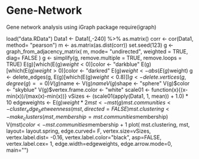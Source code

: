 # Gene-Network
Gene network analysis using iGraph package
require(igraph)

load("data.RData")
Data1 <- Data1[,-240] %>%
  as.matrix()
corr <- cor(Data1, method= "pearson")
m <- as.matrix(as.dist(corr))
set.seed(123)
g <- graph_from_adjacency_matrix(
  m,
  mode= "undirected",
  weighted = TRUE,
  diag= FALSE
)
g <- simplify(g,
              remove.multiple = TRUE,
              remove.loops = TRUE)
E(g)[which(E(g)$weight<0)]$color <- "darkblue"
E(g)[which(E(g)$weight>0)]$color <- "darkred"
E(g)$weight <- abs(E(g)$weight)
g <- delete_edges(g, E(g)[which(E(g)$weight < 0.8)])
g <- delete.vertices(g, degree(g) == 0)
V(g)$name <- V(g)$name
V(g)$shape <- "sphere"
V(g)$color <- "skyblue"
V(g)$vertex.frame.color <- "white"
scale01 <- function(x){(x-min(x))/(max(x)-min(x))}
vSizes <- (scale01(apply(Data1, 1, mean)) + 1.0) * 10
edgeweights <- E(g)$weight * 2
mst <- mst(g)
mst.communities <- cluster_edge_betweenness(mst, directed=FALSE)
mst.clustering <- make_clusters(mst, membership=mst.communities$membership)
V(mst)$color <- mst.communities$membership + 1
plot(
  mst.clustering, mst,
  layout= layout.spring,
  edge.curved= F,
  vertex.size=vSizes,
  vertex.label.dist= -0.16,
  vertex.label.color="black",
  asp=FALSE,
  vertex.label.cex= 1,
  edge.width=edgeweights,
  edge.arrow.mode=0,
  main="")
